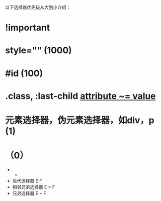 以下选择器优先级从大到小介绍：

# !important

# style="" (1000)

# #id (100)

# .class, :last-child [attribute ~= value](10)

# 元素选择器，伪元素选择器，如div，p (1)

# （0）
 - *
 - 后代选择器 E F
 - 相邻兄弟选择器 E > F 
 - 兄弟选择器 E ~ F

